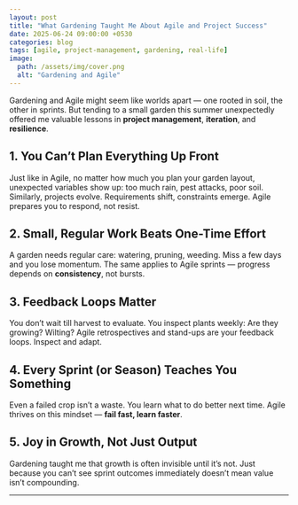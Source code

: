 ```yaml
---
layout: post
title: "What Gardening Taught Me About Agile and Project Success"
date: 2025-06-24 09:00:00 +0530
categories: blog
tags: [agile, project-management, gardening, real-life]
image:
  path: /assets/img/cover.png
  alt: "Gardening and Agile"
---
```


Gardening and Agile might seem like worlds apart — one rooted in soil, the other in sprints. But tending to a small garden this summer unexpectedly offered me valuable lessons in **project management**, **iteration**, and **resilience**.

## 1. You Can’t Plan Everything Up Front

Just like in Agile, no matter how much you plan your garden layout, unexpected variables show up: too much rain, pest attacks, poor soil. Similarly, projects evolve. Requirements shift, constraints emerge. Agile prepares you to respond, not resist.

## 2. Small, Regular Work Beats One-Time Effort

A garden needs regular care: watering, pruning, weeding. Miss a few days and you lose momentum. The same applies to Agile sprints — progress depends on **consistency**, not bursts.

## 3. Feedback Loops Matter

You don’t wait till harvest to evaluate. You inspect plants weekly: Are they growing? Wilting? Agile retrospectives and stand-ups are your feedback loops. Inspect and adapt.

## 4. Every Sprint (or Season) Teaches You Something

Even a failed crop isn’t a waste. You learn what to do better next time. Agile thrives on this mindset — **fail fast, learn faster**.

## 5. Joy in Growth, Not Just Output

Gardening taught me that growth is often invisible until it’s not. Just because you can’t see sprint outcomes immediately doesn’t mean value isn’t compounding.

---
